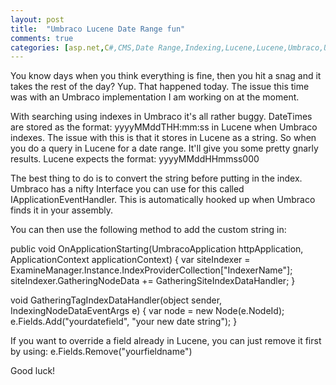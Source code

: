 ```yaml
---
layout: post
title:  "Umbraco Lucene Date Range fun"
comments: true
categories: [asp.net,C#,CMS,Date Range,Indexing,Lucene,Lucene,Umbraco,Umbraco]
---
```


You know days when you think everything is fine, then you hit a snag and it takes the rest of the day? Yup. That happened today. The issue this time was with an Umbraco implementation I am working on at the moment.

With searching using indexes in Umbraco it's all rather buggy. DateTimes are stored as the format: yyyyMMddTHH:mm:ss in Lucene when Umbraco indexes. The issue with this is that it stores in Lucene as a string. So when you do a query in Lucene for a date range. It'll give you some pretty gnarly results. Lucene expects the format: yyyyMMddHHmmss000

The best thing to do is to convert the string before putting in the index. Umbraco has a nifty Interface you can use for this called IApplicationEventHandler. This is automatically hooked up when Umbraco finds it in your assembly.

You can then use the following method to add the custom string in:

public void OnApplicationStarting(UmbracoApplication httpApplication, ApplicationContext applicationContext)
        {
            var siteIndexer = ExamineManager.Instance.IndexProviderCollection["IndexerName"];
            siteIndexer.GatheringNodeData += GatheringSiteIndexDataHandler;
        }

void GatheringTagIndexDataHandler(object sender, IndexingNodeDataEventArgs e)
        {
            var node = new Node(e.NodeId);
            e.Fields.Add("yourdatefield", "your new date string");
        }

If you want to override a field already in Lucene, you can just remove it first by using:
e.Fields.Remove("yourfieldname")

Good luck!
